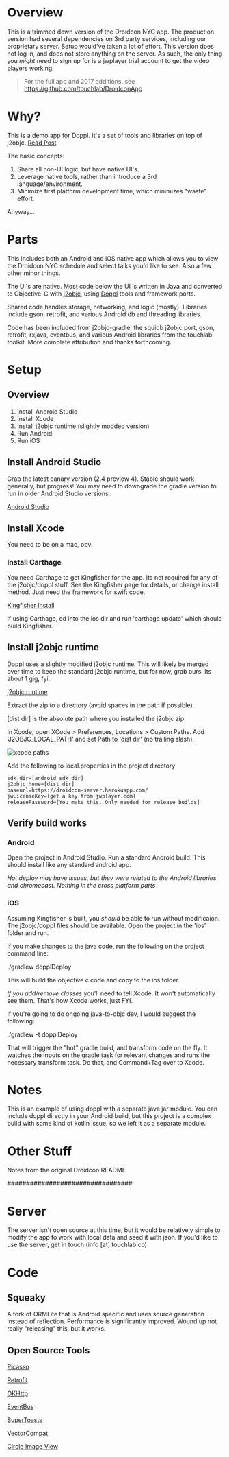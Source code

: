 # Overview

This is a trimmed down version of the Droidcon NYC app. The production version had several dependencies
on 3rd party services, including our proprietary server. Setup would've taken a lot of effort.
This version does not log in, and does not store anything on the server. As such, the only thing
you *might* need to sign up for is a jwplayer trial account to get the video players working.

>
> For the full app and 2017 additions, see https://github.com/touchlab/DroidconApp
>

# Why?

This is a demo app for Doppl. It's a set of tools and libraries on top of j2objc. [Read Post](https://medium.com/@kpgalligan/doppl-e075a0fde44c)

The basic concepts:

1. Share all non-UI logic, but have native UI's.
2. Leverage native tools, rather than introduce a 3rd language/environment.
3. Minimize first platform development time, which minimizes "waste" effort.

Anyway...

# Parts

This includes both an Android and iOS native app which allows you to view the Droidcon NYC schedule
and select talks you'd like to see. Also a few other minor things.

The UI's are native. Most code below the UI is written in Java and converted to Objective-C with
[j2objc](http://j2objc.org/), using [Doppl](http://doppl.co/) tools and framework ports.

Shared code handles storage, networking, and logic (mostly). Libraries include gson, retrofit, and
various Android db and threading libraries.

Code has been included from j2objc-gradle, the squidb j2objc port, gson, retrofit, rxjava, eventbus,
and various Android libraries from the touchlab toolkit. More complete attribution and thanks forthcoming.

# Setup

## Overview

1. Install Android Studio
2. Install Xcode
3. Install j2objc runtime (slightly modded version)
4. Run Android
5. Run iOS

## Install Android Studio

Grab the latest canary version (2.4 preview 4). Stable should work generally,
but progress! You may need to downgrade the gradle version to run in older Android Studio versions.

[Android Studio](https://developer.android.com/studio/index.html)

## Install Xcode

You need to be on a mac, obv.

### Install Carthage

You need Carthage to get Kingfisher for the app. Its not required for any of the j2objc/doppl stuff.
See the Kingfisher page for details, or change install method. Just need the framework for swift code.

[Kingfisher Install](https://github.com/onevcat/Kingfisher/wiki/Installation-Guide)

If using Carthage, cd into the ios dir and run 'carthage update' which should build Kingfisher.

## Install j2objc runtime

Doppl uses a slightly modified j2objc runtime. This will likely be merged over time to keep the standard
j2objc runtime, but for now, grab ours. Its about 1 gig, fyi.

[j2objc runtime](http://dopplmaven.s3-website-us-east-1.amazonaws.com/dist.zip)

Extract the zip to a directory (avoid spaces in the path if possible).

[dist dir] is the absolute path where you installed the j2objc zip

In Xcode, open XCode > Preferences, Locations > Custom Paths. Add 'J2OBJC_LOCAL_PATH' and set Path
to 'dist dir' (no trailing slash).

![xcode paths](https://s3.amazonaws.com/dopplmaven/xcodepath.png)

Add the following to local.properties in the project directory

```
sdk.dir=[android sdk dir]
j2objc.home=[dist dir]
baseurl=https://droidcon-server.herokuapp.com/
jwLicenseKey=[get a key from jwplayer.com]
releasePassword=[You make this. Only needed for release builds]
```

## Verify build works

### Android

Open the project in Android Studio. Run a standard Android build. This should install like any
standard android app.

*Hot deploy may have issues, but they were related to the Android libraries and chromecast. Nothing
in the cross platform parts*

### iOS

Assuming Kingfisher is built, you *should* be able to run without modificaion. The j2objc/doppl files
should be available. Open the project in the 'ios' folder and run.

If you make changes to the java code, run the following on the project command line:

./gradlew dopplDeploy

This will build the objective c code and copy to the ios folder.

*If you add/remove classes* you'll need to tell Xcode. It won't automatically see them. That's how Xcode works, just FYI.

If you're going to do ongoing java-to-objc dev, I would suggest the following:

./gradlew -t dopplDeploy

That will trigger the "hot" gradle build, and transform code on the fly. It
watches the inputs on the gradle task for relevant changes and runs the
necessary transform task. Do that, and Command+Tag over to Xcode.

# Notes

This is an example of using doppl with a separate java jar module. You can include doppl directly in your
Android build, but this project is a complex build with some kind of kotlin issue, so we left it as a separate module.

# Other Stuff

Notes from the original Droidcon README

#################################

# Server

The server isn't open source at this time, but it would be relatively simple to modify the app to
work with local data and seed it with json.  If you'd like to use the server, get in touch (info [at] touchlab.co)

# Code

## Squeaky

A fork of ORMLite that is Android specific and uses source generation instead of reflection.  Performance
is significantly improved. Wound up not really "releasing" this, but it works.

## Open Source Tools

[Picasso](http://square.github.io/picasso/)

[Retrofit](http://square.github.io/retrofit/)

[OKHttp](http://square.github.io/okhttp/)

[EventBus](https://github.com/greenrobot/EventBus)

[SuperToasts](https://github.com/JohnPersano/SuperToasts)

[VectorCompat](https://github.com/wnafee/vector-compat)

[Circle Image View](https://github.com/hdodenhof/CircleImageView)

